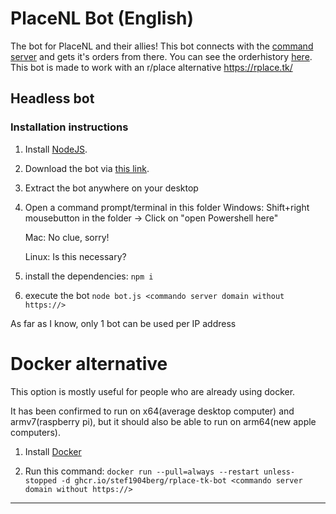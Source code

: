 # PlaceNL Bot (English)

The bot for PlaceNL and their allies! This bot connects with the [command server](https://github.com/PlaceNL/Commando) and gets it's orders from there. You can see the orderhistory [here](https://placenl.noahvdaa.me/).
This bot is made to work with an r/place alternative https://rplace.tk/
## Headless bot

### Installation instructions

1. Install [NodeJS](https://nodejs.org/).
2. Download the bot via [this link](https://github.com/stef1904berg/rPlaceTKBot/archive/refs/heads/master.zip).
3. Extract the bot anywhere on your desktop
4. Open a command prompt/terminal in this folder
    Windows: Shift+right mousebutton in the folder -> Click on "open Powershell here"
    
    Mac: No clue, sorry!
    
    Linux: Is this necessary?
5. install the dependencies: `npm i`
6. execute the bot `node bot.js <commando server domain without https://>`

As far as I know, only 1 bot can be used per IP address

# Docker alternative


This option is mostly useful for people who are already using docker.


It has been confirmed to run on x64(average desktop computer) and armv7(raspberry pi), but it should also be able to run on arm64(new apple computers).


1. Install [Docker](https://docs.docker.com/get-docker/)

2. Run this command: `docker run --pull=always --restart unless-stopped -d ghcr.io/stef1904berg/rplace-tk-bot <commando server domain without https://>`

-----